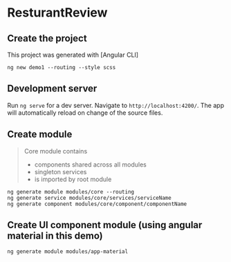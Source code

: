 # ResturantReview

## Create the project
This project was generated with [Angular CLI]
```
ng new demo1 --routing --style scss
```

## Development server
Run `ng serve` for a dev server. 
Navigate to `http://localhost:4200/`. The app will automatically reload on change of the source files.

## Create module
> Core module contains 
> - components shared across all modules
> - singleton services
> - is imported by root module
```
ng generate module modules/core --routing
ng generate service modules/core/services/serviceName
ng generate component modules/core/component/componentName
```

## Create UI component module (using angular material in this demo)
```
ng generate module modules/app-material
```